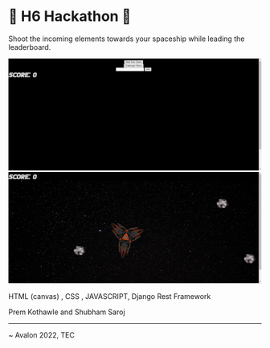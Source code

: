 # 👾 H6 Hackathon 👾


Shoot the incoming elements towards your spaceship while leading the leaderboard. 

![First](./Client/img1.png)
![Second](./Client/img2.PNG)

HTML (canvas) , CSS , JAVASCRIPT, Django Rest Framework

Prem Kothawle and Shubham Saroj



<hr />

 ~ Avalon 2022, TEC